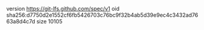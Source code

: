 version https://git-lfs.github.com/spec/v1
oid sha256:d7750d2e1552cf6fb5426703c76bc9f32b4ab5d39e9ec4c3432ad7663a8d4c7d
size 10105
